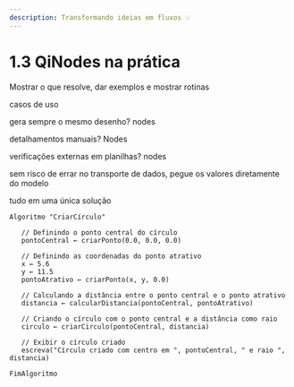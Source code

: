 ```yaml
---
description: Transformando ideias em fluxos 💡
---
```


# 1.3 QiNodes na prática

Mostrar o que resolve, dar exemplos e mostrar rotinas

casos de uso

gera sempre o mesmo desenho? nodes

detalhamentos manuais? Nodes

verificações externas em planilhas? nodes&#x20;

sem risco de errar no transporte de dados, pegue os valores diretamente do modelo

tudo em uma única solução

```
Algoritmo "CriarCírculo"

   // Definindo o ponto central do círculo
   pontoCentral ← criarPonto(0.0, 0.0, 0.0)

   // Definindo as coordenadas do ponto atrativo
   x ← 5.6
   y ← 11.5
   pontoAtrativo ← criarPonto(x, y, 0.0)

   // Calculando a distância entre o ponto central e o ponto atrativo
   distancia ← calcularDistancia(pontoCentral, pontoAtrativo)

   // Criando o círculo com o ponto central e a distância como raio
   circulo ← criarCirculo(pontoCentral, distancia)

   // Exibir o círculo criado
   escreva("Círculo criado com centro em ", pontoCentral, " e raio ", distancia)

FimAlgoritmo
```

